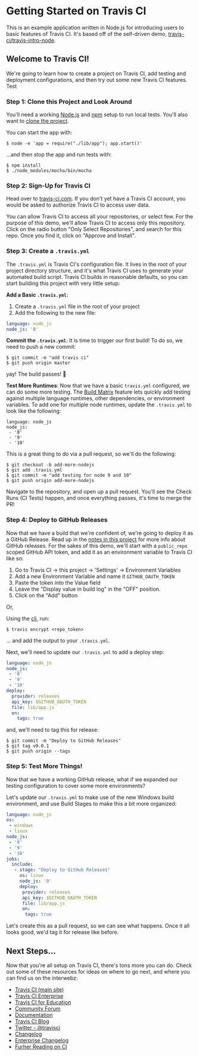 # Getting Started on Travis CI

This is an example application written in Node.js for
introducing users to basic features of Travis CI. It's based
off of the self-driven demo, [
travis-ci/travis-intro-node](https://github.com/travis-ci/travis-intro-node).

## Welcome to Travis CI!
We're going to learn how to create a project on Travis CI, 
add testing and deployment configurations, and then try out 
some new Travis CI features. 
Test
### Step 1: Clone this Project and Look Around
You'll need a working [Node.js](https://nodejs.org/en/) and
[npm](https://www.npmjs.com/) setup to run local tests. You'll also want to
[clone the project](https://help.github.com/articles/cloning-a-repository/). 

You can start the app with:
```sh-session
$ node -e 'app = require("./lib/app"); app.start()'
```
...and then stop the app and run tests with:

```sh-session
$ npm install
$ ./node_modules/mocha/bin/mocha
```

### Step 2: Sign-Up for Travis CI

Head over to [travis-ci.com](https://travis-ci.com).
If you don't yet have a Travis CI account, you would be asked to
authorize Travis CI to access user data.


You can allow Travis CI to access all your repositories, or select few.
For the purpose of this demo, we'll allow Travis CI to access only this repository.
Click on the radio button "Only Select Repositories", and search for this repo. Once you find it, click on "Approve and Install".

### Step 3: Create a `.travis.yml`
The `.travis.yml` is Travis CI's configuration file. It lives in
the root of your project directory structure, and it's what Travis CI uses to generate your automated build script. Travis CI builds in reasonable defaults, so you can start building this project with very little setup: 

**Add a Basic `.travis.yml`**: 
 1. Create a `.travis.yml` file in the root of your project
 1. Add the following to the new file:
 ```yml
language: node_js
node_js: '8'
 ```

**Commit the `.travis.yml`**: It is time to trigger our first build! To do so, we need to push a new commit: 
```sh-session
$ git commit -m "add travis ci"
$ git push origin master
```
yay! The build passes! 🎉

**Test More Runtimes**: Now that we have a basic `travis.yml` 
configured, we can do some more testing. The [Build Matrix](https://docs.travis-ci.com/user/customizing-the-build/#build-matrix) feature lets quickly add testing against multiple language runtimes, other dependencies, or environment variables. To add one for multiple node runtimes, update the `.travis.yml` to look like the following:

```
language: node_js
node_js:
 - '8'
 - '9'
 - '10'
```
This is a great thing to do via a pull request, so we'll do the following:

```sh-session
$ git checkout -b add-more-nodejs
$ git add .travis.yml
$ git commit -m "add testing for node 9 and 10"
$ git push origin add-more-nodejs
```
Navigate to the repository, and open up a pull request. You'll see
the Check Runs (CI Tests) happen, and once everything passes, it's time to merge the PR! 

### Step 4: Deploy to GitHub Releases
Now that we have a build that we're confident of, we're going to deploy it as a GitHub Release. Read up in the [notes in this project](/GITHUB_RELEASES_NOTES.md) for more info about GitHub releases. For the sakes of this demo, we'll start with a `public_repo` scoped GitHub API token, and add it as an environment variable to Travis CI like so:

1. Go to Travis CI → this project → 'Settings' → Environment Variables
1. Add a new Environment Variable and name it `GITHUB_OAUTH_TOKEN`
1. Paste the token into the Value field
1. Leave the "Display value in build log" in the "OFF" position.
1. Click on the "Add" button

Or, 

Using the [cli](https://github.com/travis-ci/travis.rb), run:
```sh-session
$ travis encrypt <repo_token>
```
... and add the output to your `.travis.yml`.

Next, we'll need to update our `.travis.yml` to add a deploy step: 

```yml
language: node_js
node_js:
 - '8'
 - '9'
 - '10'
deploy:
  provider: releases
  api_key: $GITHUB_OAUTH_TOKEN
  file: lib/app.js
  on:
    tags: true
```
and, we'll need to tag this for release:

```sh-session
$ git commit -m "Deploy to GitHub Releases"
$ git tag v0.0.1
$ git push origin --tags
```

### Step 5: Test More Things! 
Now that we have a working GitHub release, what if we expanded our testing configuration to cover some more environments?

Let's update our `.travis.yml` to make use of the new Windows build environment, and use Build Stages to make this a bit more organized: 

```yml
language: node_js
os:
 - windows
 - linux
node_js:
 - '8'
 - '9'
 - '10'
jobs:
  include: 
   - stage: "Deploy to GitHub Releases"
     os: linux
     node_js: '9'
     deploy:
      provider: releases
      api_key: $GITHUB_OAUTH_TOKEN
      file: lib/app.js
      on:
       tags: true
```

Let's create this as a pull request, so we can see what happens. Once it all looks good, we'd tag it for release like before. 

## Next Steps...

Now that you're all setup on Travis CI, there's tons more you can do. Check out some of these resources for ideas on where to go next, and where you can find us on the interwebz:

* [Travis CI (main site)](https://travis-ci.com/)
* [Travis CI Enterprise](https://enterprise.travis-ci.com)
* [Travis CI for Education](http://education.travis-ci.com/)
* [Community Forum](http://travis-ci.community/)
* [Documentation](https://docs.travis-ci.com)
* [Travis CI Blog](https://blog.travis-ci.com/)
* [Twitter - @travisci](https://twitter.com/travisci)
* [Changelog](https://changelog.travis-ci.com/)
* [Enterprise Changelog](https://enterprise-changelog.travis-ci.com/)
* [Furher Reading on CI](https://github.com/acnagy/travis-intro-node/tree/06.deployment-pt2#further-reading)
